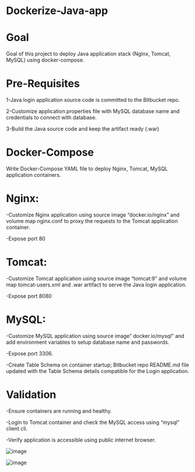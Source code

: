 # Dockerize-Java-app
# Goal
Goal of this project to deploy Java application stack (Nginx, Tomcat, MySQL) using docker-compose.

# Pre-Requisites
1-Java login application source code is committed to the Bitbucket repo.

2-Customize application.properties file with MySQL database name and credentials to connect with database.

3-Build the Java source code and keep the artifact ready (.war)

# Docker-Compose
Write Docker-Compose YAML file to deploy Nginx, Tomcat, MySQL application  containers.

# Nginx:

-Customize Nginx application using source image “docker.io/nginx” and volume map nginx.conf to proxy the requests to the Tomcat application container.

-Expose port 80

# Tomcat:

-Customize Tomcat application using source image “tomcat:9” and volume map tomcat-users.xml and .war artifact to serve the Java login application.

-Expose port 8080

# MySQL:

-Customize MySQL application using source image” docker.io/mysql” and add environment variables to setup database name and passwords.

-Expose port 3306.

-Create Table Schema on container startup;  Bitbucket repo README.md file updated with the Table Schema details compatible for the Login application.

# Validation

-Ensure containers are running and healthy.

-Login to Tomcat container and check the MySQL access using “mysql” client cli.

-Verify application is accessible using public internet browser.



![image](https://github.com/AlaaiDwidar/Dockerize-Java-app/assets/99266660/40ac3986-c378-4a1a-9dc8-13721c763f3a)


![image](https://github.com/AlaaiDwidar/Dockerize-Java-app/assets/99266660/d04f2e3c-d9ca-4001-a5dd-0fdeb162667e)


